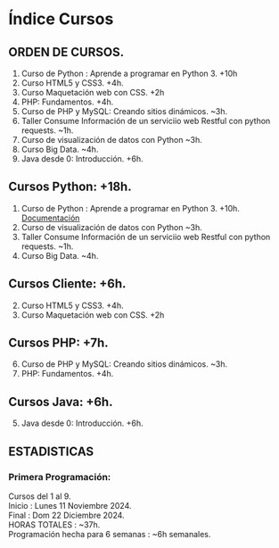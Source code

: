# Índice Cursos
## ORDEN DE CURSOS. 
1. Curso de Python : Aprende a programar en Python 3. +10h
2. Curso HTML5 y CSS3. +4h.
3. Curso Maquetación web con CSS. +2h
5. PHP: Fundamentos. +4h. 
6. Curso de PHP y MySQL: Creando sitios dinámicos. ~3h.
7. Taller Consume Información de un serviciio web Restful con python requests. ~1h. 
4. Curso de visualización de datos con Python ~3h. 
8. Curso Big Data. ~4h. 
9. Java desde 0: Introducción. +6h. 
    
## Cursos Python: +18h.  
1. Curso de Python : Aprende a programar en Python 3. +10h.  [Documentación](1Curso_Python3/index.md) 
4. Curso de visualización de datos con Python ~3h. 
7. Taller Consume Información de un serviciio web Restful con python requests. ~1h. 
8. Curso Big Data. ~4h. 

## Cursos Cliente: +6h.
2. Curso HTML5 y CSS3. +4h.
3. Curso Maquetación web con CSS. +2h

## Cursos PHP: +7h.
6. Curso de PHP y MySQL: Creando sitios dinámicos. ~3h.
9. PHP: Fundamentos. +4h. 

## Cursos Java: +6h. 
5. Java desde 0: Introducción. +6h. 

## ESTADISTICAS 
### Primera Programación: 
Cursos del 1 al 9.  
Inicio : Lunes 11 Noviembre 2024.  
Final : Dom 22 Diciembre 2024.   
HORAS TOTALES : ~37h.  
Programación hecha para 6 semanas : ~6h semanales.  
